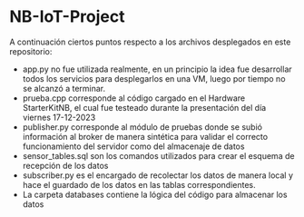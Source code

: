 ﻿# NB-IoT-Project

A continuación ciertos puntos respecto a los archivos desplegados en este repositorio:

- app.py no fue utilizada realmente, en un principio la idea fue desarrollar todos los servicios para desplegarlos en una VM, luego por tiempo no se alcanzó a terminar.
- prueba.cpp corresponde al código cargado en el Hardware StarterKitNB, el cual fue testeado durante la presentación del día viernes 17-12-2023
- publisher.py corresponde al módulo de pruebas donde se subió información al broker de manera sintética para validar el correcto funcionamiento del servidor como del almacenaje de datos
- sensor_tables.sql son los comandos utilizados para crear el esquema de recepción de los datos
- subscriber.py es el encargado de recolectar los datos de manera local y hace el guardado de los datos en las tablas correspondientes.
- La carpeta databases contiene la lógica del código para almacenar los datos
